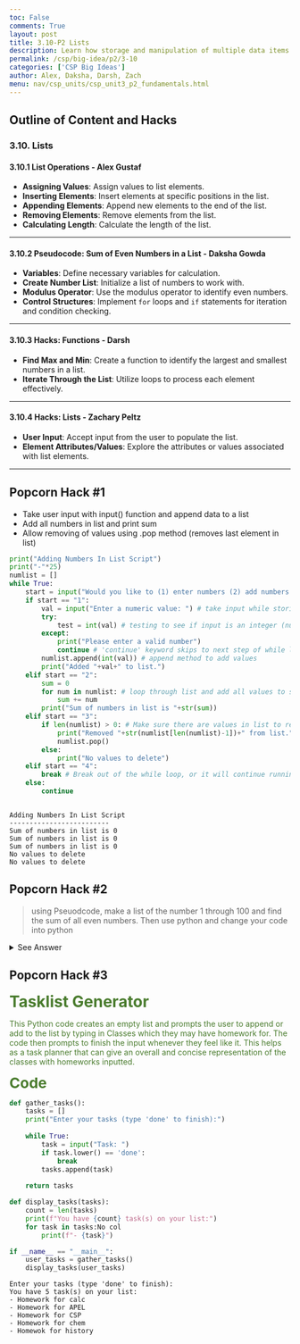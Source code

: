 ```yaml
---
toc: False
comments: True
layout: post
title: 3.10-P2 Lists
description: Learn how storage and manipulation of multiple data items is performed using lists and indexing.
permalink: /csp/big-idea/p2/3-10
categories: ['CSP Big Ideas']
author: Alex, Daksha, Darsh, Zach
menu: nav/csp_units/csp_unit3_p2_fundamentals.html
---
```


## Outline of Content and Hacks

### 3.10. Lists

#### 3.10.1 List Operations - Alex Gustaf
- **Assigning Values**: Assign values to list elements.
- **Inserting Elements**: Insert elements at specific positions in the list.
- **Appending Elements**: Append new elements to the end of the list.
- **Removing Elements**: Remove elements from the list.
- **Calculating Length**: Calculate the length of the list.

---

#### 3.10.2 Pseudocode: Sum of Even Numbers in a List - Daksha Gowda
- **Variables**: Define necessary variables for calculation.
- **Create Number List**: Initialize a list of numbers to work with.
- **Modulus Operator**: Use the modulus operator to identify even numbers.
- **Control Structures**: Implement `for` loops and `if` statements for iteration and condition checking.

---

#### 3.10.3 Hacks: Functions - Darsh
- **Find Max and Min**: Create a function to identify the largest and smallest numbers in a list.
- **Iterate Through the List**: Utilize loops to process each element effectively.

---

#### 3.10.4 Hacks: Lists - Zachary Peltz
- **User Input**: Accept input from the user to populate the list.
- **Element Attributes/Values**: Explore the attributes or values associated with list elements.

---


## Popcorn Hack #1

- Take user input with input() function and append data to a list
- Add all numbers in list and print sum
- Allow removing of values using .pop method (removes last element in list)


```python
print("Adding Numbers In List Script")
print("-"*25)
numlist = []
while True:
    start = input("Would you like to (1) enter numbers (2) add numbers (3) remove last value added or (4) exit: ")
    if start == "1":
        val = input("Enter a numeric value: ") # take input while storing it in a variable
        try: 
            test = int(val) # testing to see if input is an integer (numeric)
        except:
            print("Please enter a valid number")
            continue # 'continue' keyword skips to next step of while loop (basically restarting the loop)
        numlist.append(int(val)) # append method to add values
        print("Added "+val+" to list.")
    elif start == "2":
        sum = 0
        for num in numlist: # loop through list and add all values to sum variable
            sum += num
        print("Sum of numbers in list is "+str(sum))
    elif start == "3":
        if len(numlist) > 0: # Make sure there are values in list to remove
            print("Removed "+str(numlist[len(numlist)-1])+" from list.")
            numlist.pop()
        else:
            print("No values to delete")
    elif start == "4":
        break # Break out of the while loop, or it will continue running forever
    else:
        continue



```

    Adding Numbers In List Script
    -------------------------
    Sum of numbers in list is 0
    Sum of numbers in list is 0
    Sum of numbers in list is 0
    No values to delete
    No values to delete


## Popcorn Hack #2
> using Pseuodcode, make a list of the number 1 through 100 and find the sum of all even numbers. Then use python and change your code into python

<details>
    <summary>See Answer</summary>
    <pre><code>

### Pseudocode
   nums ← 1 to 100
odd_sum ← 0

FOR EACH score IN nums
    IF score MOD 2 ≠ 0 THEN
        odd_sum ← odd_sum + score
    END IF
END FOR

DISPLAY ("Sum of odd numbers in the list:", odd_sum)

### now in python
nums = range(1, 101)  # This creates a range of numbers from 1 to 100
odd_sum = 0

for score in nums:
    if score % 2 != 0:
        odd_sum += score

print("Sum of odd numbers in the list:", odd_sum)
</code></pre>


</details>

## Popcorn Hack #3

<span style="color: #4A7C2E; font-size: 28px; font-weight: bold;">Tasklist Generator</span>

<p style="color: #4A7C2E;">This Python code creates an empty list and prompts the user to append or add to the list by typing in Classes which they may have homework for. The code then prompts to finish the input whenever they feel like it. This helps as a task planner that can give an overall and concise representation of the classes with homeworks inputted.</p>

<span style="color: #4A7C2E; font-size: 26px; font-weight: bold;">Code</span>





```python
def gather_tasks():
    tasks = []
    print("Enter your tasks (type 'done' to finish):")
    
    while True:
        task = input("Task: ")
        if task.lower() == 'done':
            break
        tasks.append(task)
    
    return tasks

def display_tasks(tasks):
    count = len(tasks)
    print(f"You have {count} task(s) on your list:")  
    for task in tasks:No col
        print(f"- {task}")  

if __name__ == "__main__":
    user_tasks = gather_tasks()
    display_tasks(user_tasks)

```

    Enter your tasks (type 'done' to finish):
    You have 5 task(s) on your list:
    - Homework for calc
    - Homework for APEL
    - Homework for CSP
    - Homework for chem
    - Homewok for history

